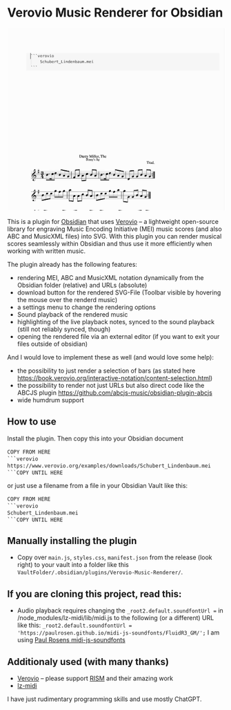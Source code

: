 # Verovio Music Renderer for Obsidian

![](Verovio-Plugin.gif)

This is a plugin for [Obsidian](https://obsidian.md) that uses [Verovio](https://www.verovio.org/) – a lightweight open-source library for engraving Music Encoding Initiative (MEI) music scores (and also ABC and MusicXML files) into SVG. With this plugin you can render musical scores seamlessly within Obsidian and thus use it more efficiently when working with written music.

The plugin already has the following features:
- rendering MEI, ABC and MusicXML notation dynamically from the Obsidian folder (relative) and URLs (absolute)
- download button for the rendered SVG-File (Toolbar visible by hovering the mouse over the renderd music)
- a settings menu to change the rendering options
- Sound playback of the rendered music
- highlighting of the live playback notes, synced to the sound playback (still not reliably synced, though)
- opening the rendered file via an external editor (if you want to exit your files outside of obsidian)

And I would love to implement these as well (and would love some help):
- the possibility to just render a selection of bars (as stated here https://book.verovio.org/interactive-notation/content-selection.html)
- the possibility to render not just URLs but also direct code like the ABCJS plugin https://github.com/abcjs-music/obsidian-plugin-abcjs
- wide humdrum support

## How to use

Install the plugin. Then copy this into your Obsidian document

```
COPY FROM HERE
```verovio
https://www.verovio.org/examples/downloads/Schubert_Lindenbaum.mei
```COPY UNTIL HERE

```

or just use a filename from a file in your Obsidian Vault like this:

```
COPY FROM HERE
```verovio
Schubert_Lindenbaum.mei
```COPY UNTIL HERE

```

## Manually installing the plugin

- Copy over `main.js`, `styles.css`, `manifest.json` from the release (look right) to your vault into a folder like this `VaultFolder/.obsidian/plugins/Verovio-Music-Renderer/`.

## If you are cloning this project, read this:
- Audio playback requires changing the `_root2.default.soundfontUrl =` in /node_modules/lz-midi/lib/midi.js to the following (or a different) URL like this: `_root2.default.soundfontUrl = 'https://paulrosen.github.io/midi-js-soundfonts/FluidR3_GM/';`
I am using [Paul Rosens midi-js-soundfonts](https://github.com/paulrosen/midi-js-soundfonts)


## Additionaly used (with many thanks)
- [Verovio](https://github.com/rism-digital/verovio) – please support [RISM](https://rism.digital/) and their amazing work
- [lz-midi](https://github.com/AAlittleWhite/lz-midi)

I have just rudimentary programming skills and use mostly ChatGPT.
